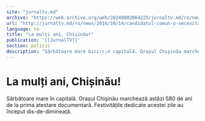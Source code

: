 ```yaml
---
site: "jurnaltv.md"
archive: "https://web.archive.org/web/20240802064225/jurnaltv.md/ro/news/2016/10/14/candidatul-comun-o-necesitate-10249909/"
url: "http://jurnaltv.md/ro/news/2016/10/14/candidatul-comun-o-necesitate-10249909/"
language: ro
title: "La mulți ani, Chișinău!"
publication: '[[JurnalTV]]'
section: politic
description: "Sărbătoare mare &icirc;n capitală. Orașul Chişinău marchează astăzi 580 de ani de la prima atestare documentară. Festivitățile dedicate acestei zile..."
---
```


# La mulți ani, Chișinău!

Sărbătoare mare în capitală. Orașul Chişinău marchează astăzi 580 de ani de la prima atestare documentară. Festivitățile dedicate acestei zile au început dis-de-dimineață.